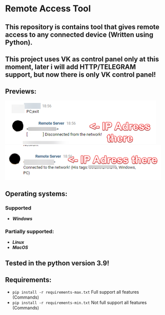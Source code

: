 # **Remote Access Tool**
## This repository is contains tool that gives remote access to any connected device (Written using Python).
## This project uses VK as control panel only at this moment, later i will add HTTP/TELEGRAM support, but now there is only VK control panel!

## Previews:
![img](previews/preview-commands.png)
![img](previews/preview-connected.png)

## Operating systems:
### Supported
- **_Windows_**
### Partially supported:
- **_Linux_**
- **_MacOS_**

## Tested in the python version 3.9!

## Requirements:
- ```pip install -r requirements-max.txt``` Full support all features (Commands)
- ```pip install -r requirements-min.txt``` Not full support all features (Commands)
